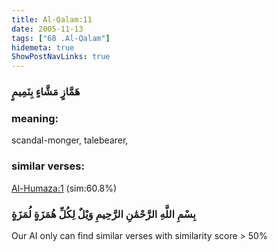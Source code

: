 ```yaml
---
title: Al-Qalam:11
date: 2005-11-13
tags: ["68 .Al-Qalam"]
hidemeta: true 
ShowPostNavLinks: true 
---
```

### هَمَّازٍ مَشَّاءٍ بِنَمِيمٍ
### meaning: 
scandal-monger, talebearer,
### similar verses: 

[Al-Humaza:1](/104/1) (sim:60.8%)

### بِسْمِ اللَّهِ الرَّحْمَٰنِ الرَّحِيمِ وَيْلٌ لِكُلِّ هُمَزَةٍ لُمَزَةٍ

Our AI only can find similar verses with similarity score > 50% 



